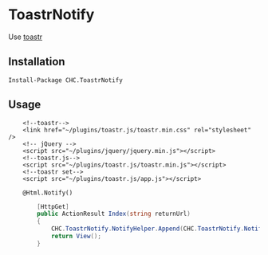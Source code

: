# ToastrNotify
Use [toastr](https://github.com/CodeSeven/toastr/)

## Installation
```
Install-Package CHC.ToastrNotify
```
## Usage
```
    <!--toastr-->
    <link href="~/plugins/toastr.js/toastr.min.css" rel="stylesheet" />
    <!-- jQuery -->
    <script src="~/plugins/jquery/jquery.min.js"></script>
    <!--toastr.js-->
    <script src="~/plugins/toastr.js/toastr.min.js"></script>
    <!--toastr set-->
    <script src="~/plugins/toastr.js/app.js"></script>

    @Html.Notify()
```

```c#
        [HttpGet]
        public ActionResult Index(string returnUrl)
        {
            CHC.ToastrNotify.NotifyHelper.Append(CHC.ToastrNotify.NotifyType.Info, "Message","Title");
            return View();
        }
```
